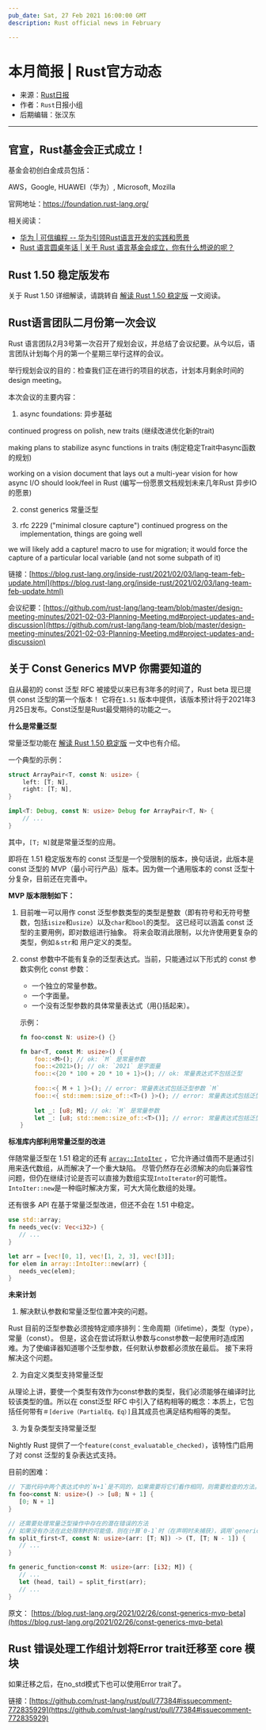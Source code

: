 ```yaml
---
pub_date: Sat, 27 Feb 2021 16:00:00 GMT
description: Rust official news in February

---
```


# 本月简报 | Rust官方动态

- 来源：[Rust日报](https://rustcc.cn/section?id=f4703117-7e6b-4caf-aa22-a3ad3db6898f)
- 作者：`Rust`日报小组
- 后期编辑：张汉东


---

## 官宣，Rust基金会正式成立！

基金会初创白金成员包括：

AWS，Google, HUAWEI（华为）, Microsoft, Mozilla

官网地址：https://foundation.rust-lang.org/

相关阅读：

- [华为 | 可信编程 -- 华为引领Rust语言开发的实践和愿景](./huawei_rust.md)
- [Rust 语言圆桌年话 | 关于 Rust 语言基金会成立，你有什么想说的呢？](https://www.zhihu.com/question/443595816)



## Rust 1.50 稳定版发布

关于 Rust 1.50 详细解读，请跳转自 [解读 Rust 1.50 稳定版](./rust_1.50.md) 一文阅读。

## Rust语言团队二月份第一次会议

Rust 语言团队2月3号第一次召开了规划会议，并总结了会议纪要。从今以后，语言团队计划每个月的第一个星期三举行这样的会议。

举行规划会议的目的：检查我们正在进行的项目的状态，计划本月剩余时间的design meeting。

本次会议的主要内容：

1. async foundations: 异步基础

continued progress on polish, new traits (继续改进优化新的trait)

making plans to stabilize async functions in traits (制定稳定Trait中async函数的规划)

working on a vision document that lays out a multi-year vision for how async I/O should look/feel in Rust (编写一份愿景文档规划未来几年Rust 异步IO的愿景)

2. const generics 常量泛型

3. rfc 2229 ("minimal closure capture")
continued progress on the implementation, things are going well

we will likely add a capture! macro to use for migration; it would force the capture of a particular local variable (and not some subpath of it)

链接：[https://blog.rust-lang.org/inside-rust/2021/02/03/lang-team-feb-update.html](https://blog.rust-lang.org/inside-rust/2021/02/03/lang-team-feb-update.html)

会议纪要：[https://github.com/rust-lang/lang-team/blob/master/design-meeting-minutes/2021-02-03-Planning-Meeting.md#project-updates-and-discussion](https://github.com/rust-lang/lang-team/blob/master/design-meeting-minutes/2021-02-03-Planning-Meeting.md#project-updates-and-discussion)


## 关于 Const Generics MVP 你需要知道的


自从最初的 const 泛型 RFC 被接受以来已有3年多的时间了，Rust beta 现已提供 const 泛型的第一个版本！ 它将在`1.51` 版本中提供，该版本预计将于2021年3月25日发布。Const泛型是Rust最受期待的功能之一。

**什么是常量泛型**

常量泛型功能在 [解读 Rust 1.50 稳定版](./rust_1.50.md) 一文中也有介绍。

一个典型的示例：

```rust
struct ArrayPair<T, const N: usize> {
    left: [T; N],
    right: [T; N],
}

impl<T: Debug, const N: usize> Debug for ArrayPair<T, N> {
    // ...
}
```

其中，`[T; N]`就是常量泛型的应用。

即将在 1.51 稳定版发布的 const 泛型是一个受限制的版本，换句话说，此版本是 const 泛型的 MVP（最小可行产品）版本。因为做一个通用版本的 const 泛型十分复杂，目前还在完善中。

**MVP 版本限制如下：**

1. 目前唯一可以用作 const 泛型参数类型的类型是整数（即有符号和无符号整数，包括`isize`和`usize`）以及`char`和`bool`的类型。 这已经可以涵盖 const 泛型的主要用例，即对数组进行抽象。 将来会取消此限制，以允许使用更复杂的类型，例如`＆str`和 用户定义的类型。

2. const 参数中不能有复杂的泛型表达式。当前，只能通过以下形式的 const 参数实例化 const 参数：
    
    - 一个独立的常量参数。
    - 一个字面量。
    - 一个没有泛型参数的具体常量表达式（用{}括起来）。

    示例：
    ```rust
    fn foo<const N: usize>() {}

    fn bar<T, const M: usize>() {
        foo::<M>(); // ok: `M` 是常量参数
        foo::<2021>(); // ok: `2021` 是字面量
        foo::<{20 * 100 + 20 * 10 + 1}>(); // ok: 常量表达式不包括泛型
        
        foo::<{ M + 1 }>(); // error: 常量表达式包括泛型参数 `M`
        foo::<{ std::mem::size_of::<T>() }>(); // error: 常量表达式包括泛型参数 `T`
        
        let _: [u8; M]; // ok: `M` 是常量参数
        let _: [u8; std::mem::size_of::<T>()]; // error: 常量表达式包括泛型参数 `T`
    }
    ```

**标准库内部利用常量泛型的改进**

 伴随常量泛型在 1.51 稳定的还有 [`array::IntoIter`](https://doc.rust-lang.org/nightly/std/array/struct.IntoIter.html) ，它允许通过值而不是通过引用来迭代数组，从而解决了一个重大缺陷。 尽管仍然存在必须解决的向后兼容性问题，但仍在继续讨论是否可以直接为数组实现`IntoIterator`的可能性。 `IntoIter::new`是一种临时解决方案，可大大简化数组的处理。

 还有很多 API 在基于常量泛型改进，但还不会在 1.51 中稳定。


 ```rust
use std::array;
fn needs_vec(v: Vec<i32>) {
    // ...
}

let arr = [vec![0, 1], vec![1, 2, 3], vec![3]];
for elem in array::IntoIter::new(arr) {
    needs_vec(elem);
}
 ```

**未来计划**

1. 解决默认参数和常量泛型位置冲突的问题。

Rust 目前的泛型参数必须按特定顺序排列：生命周期（lifetime），类型（type），常量（const）。 但是，这会在尝试将默认参数与const参数一起使用时造成困难。为了使编译器知道哪个泛型参数，任何默认参数都必须放在最后。 接下来将解决这个问题。

2. 为自定义类型支持常量泛型

从理论上讲，要使一个类型有效作为const参数的类型，我们必须能够在编译时比较该类型的值。所以在 const泛型 RFC 中引入了结构相等的概念：本质上，它包括任何带有`＃[derive（PartialEq，Eq）]`且其成员也满足结构相等的类型。

3. 为复杂类型支持常量泛型

 Nightly Rust 提供了一个`feature(const_evaluatable_checked)`，该特性门启用了对 const 泛型的复杂表达式支持。

 目前的困难：

 ```rust
// 下面代码中两个表达式中的`N+1`是不同的，如果需要将它们看作相同，则需要检查的方法。这是面对复杂表达式中的一个难点。
fn foo<const N: usize>() -> [u8; N + 1] {
    [0; N + 1]
}

// 还需要处理常量泛型操作中存在的潜在错误的方法
// 如果没有办法在此处限制M的可能值，则在计算`0-1`时（在声明时未捕获），调用`generic_function::<0>()`会导致错误，因此对于下游用户可能会意外失败。
fn split_first<T, const N: usize>(arr: [T; N]) -> (T, [T; N - 1]) {
    // ...
}

fn generic_function<const M: usize>(arr: [i32; M]) {
    // ...
    let (head, tail) = split_first(arr);
    // ...
}

 ```

原文： [https://blog.rust-lang.org/2021/02/26/const-generics-mvp-beta](https://blog.rust-lang.org/2021/02/26/const-generics-mvp-beta)


## Rust 错误处理工作组计划将Error trait迁移至 core 模块

如果迁移之后，在no_std模式下也可以使用Error trait了。

链接：[https://github.com/rust-lang/rust/pull/77384#issuecomment-772835929](https://github.com/rust-lang/rust/pull/77384#issuecomment-772835929)
